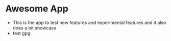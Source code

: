 # Awesome App

- This is the app to test new features and experimental features and it also does a bit showcase
- test gpg